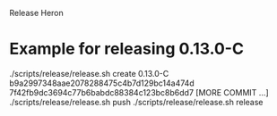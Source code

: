 Release Heron

# Example for releasing 0.13.0-C

./scripts/release/release.sh create 0.13.0-C b9a2997348aae2078288475c4b7d129bc14a474d 7f42fb9dc3694c77b6babdc88384c123bc8b6dd7 [MORE COMMIT ...] 
./scripts/release/release.sh push
./scripts/release/release.sh release
